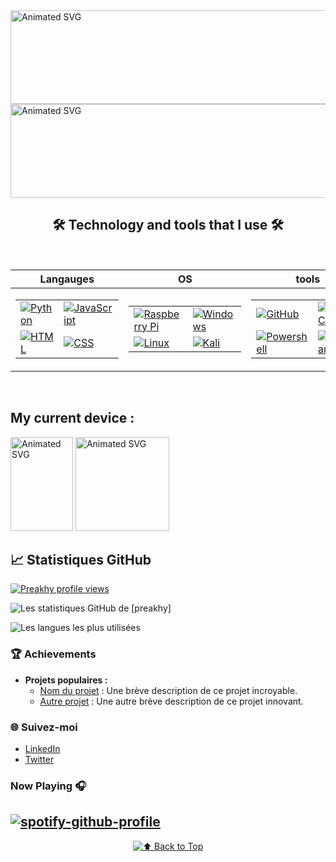 <img src="https://github.com/preakhy/preakhy/blob/main/asset/welcome.svg" alt="Animated SVG" width="1000" height="150">
<img src="https://github.com/preakhy/preakhy/blob/main/asset/aboutme.svg" alt="Animated SVG" width="1000" height="150">


<div align="center">

## 🛠️ Technology and tools that I use 🛠️

<br>

| **Langauges** | **OS** | **tools** |
|--------------|----------------|------------|
| <table><tr><td>[![Python](https://skillicons.dev/icons?i=python)](https://www.python.org)</td><td>[![JavaScript](https://skillicons.dev/icons?i=js)](https://developer.mozilla.org/en-US/docs/Web/JavaScript)</td></tr><tr><td>[![HTML](https://skillicons.dev/icons?i=html)](https://developer.mozilla.org/en-US/docs/Web/HTML)</td><td>[![CSS](https://skillicons.dev/icons?i=css)](https://developer.mozilla.org/en-US/docs/Web/CSS)</td></tr></table> | <table><tr><td>[![Raspberry Pi](https://skillicons.dev/icons?i=raspberrypi)](https://www.raspberrypi.org)</td><td>[![Windows](https://skillicons.dev/icons?i=windows)](https://www.microsoft.com/en-us/windows)</td></tr><tr><td>[![Linux](https://skillicons.dev/icons?i=linux)](https://www.kernel.org)</td><td>[![Kali](https://skillicons.dev/icons?i=kali)](https://www.kali.org)</td></tr></table> | <table><tr><td>[![GitHub](https://skillicons.dev/icons?i=github)](https://github.com)</td><td>[![VS Code](https://skillicons.dev/icons?i=vscode)](https://code.visualstudio.com)</td></tr><tr><td>[![Powershell](https://skillicons.dev/icons?i=powershell)](https://learn.microsoft.com/en-us/powershell/)</td><td>[![Obsidian](https://skillicons.dev/icons?i=obsidian)](https://obsidian.md)</td></tr></table> |

</div>

<br>

## My current device :
<img src="https://github.com/preakhy/preakhy/blob/main/asset/logo/IOS.svg" alt="Animated SVG" width="100" height="150">
<img src="https://github.com/preakhy/preakhy/blob/main/asset/logo/meta-quest-1.svg" alt="Animated SVG" width="150" height="150">

<br>

## 📈 Statistiques GitHub

[![Preakhy profile views](https://u8views.com/api/v1/github/profiles/123584533/views/day-week-month-total-count.svg)](https://u8views.com/github/preakhy)

![Les statistiques GitHub de [preakhy]](https://github-readme-stats.vercel.app/api?username=preakhy&show_icons=true&theme=radical)

![Les langues les plus utilisées](https://github-readme-stats.vercel.app/api/top-langs/?username=preakhy&layout=compact&theme=radical)

### 🏆 Achievements
- **Projets populaires :**
  - [Nom du projet](https://github.com/votre_nom/projet) : Une brève description de ce projet incroyable.
  - [Autre projet](https://github.com/votre_nom/other_project) : Une autre brève description de ce projet innovant.

### 🌐 Suivez-moi
- [LinkedIn](https://www.linkedin.com/in/votre_nom)
- [Twitter](https://twitter.com/votre_nom)

### Now Playing 🎧

[![spotify-github-profile](https://spotify-github-profile.kittinanx.com/api/view?uid=i59vhe9ryuluce0pcq61vopgd&cover_image=false&theme=default&show_offline=false&background_color=080808&interchange=true)](https://spotify-github-profile.kittinanx.com/api/view?uid=i59vhe9ryuluce0pcq61vopgd&redirect=true)
---
<div align="center">
  
[![⬆️ Back to Top](https://github.com/preakhy/preakhy/blob/main/asset/gototop.svg)](#top)

</div>
